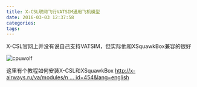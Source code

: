 ```yaml
---
title: X-CSL联网飞行VATSIM通用飞机模型
date: 2016-03-03 12:37:58
categories:
tags:
---
```


X-CSL官网上并没有说自己支持VATSIM，但实际他和XSquawkBox兼容的很好

![cpuwolf](/images/data/attachment/201603/04/001237ehauiaappfljzaai.jpg)

这里有个教程如何安装X-CSL和XSquawkBox
[http://x-airways.ru/va/modules/n ... id=454&lang=english](http://x-airways.ru/va/modules/newbb/viewtopic.php?topic_id=454&lang=english)



